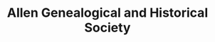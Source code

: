 ---
layout: repo
title: "Allen Genealogical and Historical Society"
id: 25392
permalink: repos/25392/
---